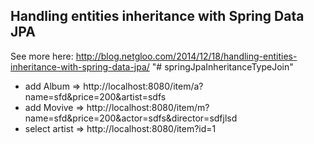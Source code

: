 ## Handling entities inheritance with Spring Data JPA

See more here: http://blog.netgloo.com/2014/12/18/handling-entities-inheritance-with-spring-data-jpa/
"# springJpaInheritanceTypeJoin" 

- add Album => http://localhost:8080/item/a?name=sfd&price=200&artist=sdfs
- add Movive => http://localhost:8080/item/m?name=sfd&price=200&actor=sdfs&director=sdfjlsd
- select artist => http://localhost:8080/item?id=1